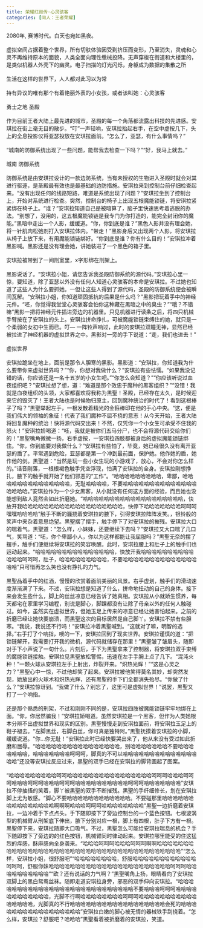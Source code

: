 ```yaml
---
title: 荣耀红颜传·心灵骇客
categories: [同人：王者荣耀]
---
```


2080年, 赛博时代。白天也宛如黑夜。<br><br>虚拟空间占据着整个世界，所有切肤体验因受到挤压而变形，乃至消失，灵魂和心灵不再维持原本的面貌，人类全面向理性缴械投降。无声穿梭在街道和大楼里的，是类似机器人外壳下的幽灵。电子扫描的灯光闪烁，身躯成为数据的集散之所<br><br>生活在这样的世界下，人人都对此习以为常<br><br>持有异议的唯有那个有着艳丽外表的小女孩，或者该叫她：心灵骇客<br><br>勇士之地 圣殿<br><br>作为目前王者大陆上最先进的城市，圣殿的每一个角落都流露出科技的先进感。安琪拉在街上毫无目的散步。“叮”一声轻响，安琪拉抬起右手，在空中虚按几下，头上的全息投影仪将亚瑟投放在安琪拉面前。“怎么了，亚瑟，有什么事情吗？”<br><br>“城南的防御系统出现了一些问题，能帮我去检查一下吗？”“好，我马上就去。”<br><br>城南 防御系统<br><br>防御系统是由安琪拉设计的一款边防系统，当有未授权的生物进入圣殿时就会对其进行驱逐，是圣殿最有效也是最基础的边防措施。安琪拉来到控制台前仔细检查起来。“没有出现任何的线路短路，难道是系统出现了问题？”安琪拉坐到了控制台上，开始对系统进行检查。突然，控制台的椅子上出现五根魔能锁链，将安琪拉紧紧绑在椅子上。“谁？”安琪拉知道自己是被暗算了，脑子里快速思考着逃脱的办法。“别想了，没用的，这五根魔能锁链是我专门为你打造的，能完全封闭你的魔能。”黑暗中走出一个人影，缓缓道。“你，你到底是谁？”黑色人影并没有理会她，将一针肌肉松弛剂打入安琪拉体内。“带走！”黑影身后又出现两个人影，将安琪拉从椅子上放下来，有用魔能锁链绑好。“你到底是谁？你有什么目的！”安琪拉冲着黑影喊。黑影还是没有理会她，讲她装进了一个黑色的箱子里。<br><br>安琪拉被带到了一间刑室里，x字形绑在刑架上。<br><br>黑影说话了。“安琪拉小姐，请您告诉我圣殿防御系统的源代码。”安琪拉心里一惊，要知道，除了亚瑟以外没有任何人知道心灵骇客的本命是安琪拉。不过她也知道了这些人为什么要抓她。一但让这些人得到了源代码，圣殿的防御系统便会被瞬间瓦解。“安琪拉小姐，你知道顽固抵抗的后果是什么吗？”黑影把玩着手中的神经元件。“呸，你觉得我堂堂心灵骇客会怕你这种藏在黑暗之中的臭虫？”“哦？不错嘛”黑影一把将神经元件插进旁边的机器里。只见机器进行读条之后，将四只机械手臂按在了安琪拉的头上。安琪拉拼命挣扎，可被魔能锁链束缚住的她，就只是一个柔弱的女初中生而已。叮— 一阵铃声响过，此时的安琪拉双瞳无神，显然已经被拉进了神经机器的虚拟世界之中。黑影对一旁的手下说道：“走，我们也进去！”<br><br>虚拟世界<br><br>安琪拉跪坐在地上，面前是那令人胆寒的黑影。黑影道：“安琪拉，你知道我为什么要带你来虚拟世界吗？”“你，你想对我做什么？”安琪拉有些怯懦。“如果我没记错的话，你应该还是一名十五岁的小女生吧。”“你怎么会知道？”“你应该听说过血夜组织吧？”安琪拉想了想，道：“难道是那个效忠于魔种的黑客组织？”“没错！我就是血夜组织的头领，大家都喜欢将我称为黒聖！圣殿，已经存在太久，是时候迎来它的毁灭了！王者大陆也是时候物归原主，回到魔种统治的时代了！看到这根棒子了吗？”黒聖举起左手，一根发散着精光的金箍棒印在他的手心中央。“这，便是我们伟大的领袖的象征！代表了我们魔种不屈不挠的意志！从今天开始，王者大陆将回复魔种的统治！快将源代码交出来！不然，仅凭你一个小女生可承受不住我的怒火！”安琪拉娇喝道：“呸，我就是被你们五马分尸，也不会将源代码交给你们的！”黒聖嘴角微微一扬，右手虚按，一安琪拉四肢都被身后的虚拟魔能锁链绑住。“你，你到底要对我做什么？”安琪拉有些怕了，毕竟，她已经很久没有离开亚瑟的盾了。平常遇到危险，亚瑟都是第一个冲到最前面，保护她。他作她的盾，她作他的剑。黒聖道：“当然是玩一些小女生玩的小游戏了，放心，不会对你怎么样的。”话音刚落，一根根褐色触手凭空浮现，怕满了安琪拉的全身。安琪拉刚想挣扎，腋下的触手就开始了他们邪恶的“工作”。“哈哈哈哈哈哈哈哈哈，卑鄙，哈哈哈哈哈哈哈哈哈哈哈哈哈哈，无耻哈哈哈哈，不要哈哈哈哈哈哈哈哈哈哈哈哈哈哈哈哈哈哈。”安琪拉作为一个少女黑客，从小就没有任何这方面的经验，而且她也没能想到敌人竟然会如此折磨她。“哈哈哈哈哈哈哈哈哈哈哈哈哈哈哈哈哈哈哈，快放开我哈哈哈哈哈哈哈哈哈哈哈哈哈哈哈哈哈哈哈，快停下哈哈哈哈哈哈哈呵呵呵嘿嘿哈哈哈哈”触手不断的骚挠着安琪拉的腋下，引得安琪拉阵阵发笑。，银铃般的笑声中夹杂着意思绝望。黒聖摆了摆手，触手停下了对安琪拉的摧残。安琪拉大口的喘着气。黒聖道：“怎么样，小妹妹，还要继续下去吗？”安琪拉又大口喘了几口气，笑骂道：“呸，你个卑鄙小人，你以为这样都能让我屈服吗？”黒聖无奈的摆了摆手，触手们便继续将安琪拉的笑容唤醒。此时，安琪拉腰上和肚子上的触手们也运动起来。“哈哈哈哈哈哈哈哈哈哈哈哈哈哈哈，快放开我哈哈哈哈哈哈哈哈哈哈哈哈哈呵呵呵，肚子，哈哈哈哈哈哈哈哈哈，不要哈哈哈哈哈哈哈哈哈哈哈哈哈哈哈哈”只可惜再怎么笑也没有挣扎的力气。<br><br>黒聖品着手中的红酒，慢慢的欣赏着面前美丽的风景。右手虚划，触手们的滑动速度渐渐满了下来。不过，安琪拉想是知道了什么，拼命地扭动的自己的身体。接下来会发生些什么，脚上的丝丝凉意已经告诉了她真相。安琪拉从小就娇生惯养，每天都宅在家里学习编程，别说是脚心，脚踝都没有让除了母亲以外的任何人触碰过。如今，虽然实在虚拟世界，但她玉足上传来的凉意已经让她害怕起来。之前的折磨已经让她快要崩溃，而黒聖这次的目标居然是自己脚丫。安琪拉不禁有些胆寒。“我说，我说还不行吗！”安琪拉冲着黒聖喊到。“这就对了嘛，明智的选择。”右手打了个响指，嗖的一下，安琪拉回到了现实世界。安琪拉谨慎的道：“把锁链解开，我需要打开我的微机，源代码就储存在那里！”黒聖皱了皱眉头，随即对手下小声说了一句什么。片刻后，手下为黒聖拿来了控制器，将安琪拉双手束缚的魔能锁链接触。安琪拉见黒聖放松警惕，迅速在左手手腕上点了几下。“混沌火种！”一颗火球从安琪拉左手上射出，炸裂开来。“炽热光辉！”“这是心灵之力？”黒聖心中一惊，不过他却笑了起来。安琪拉被他笑得莫名其妙，却突然发现，她放出的火球术和炽热光辉，还有黒聖的手下们全都消失殆尽。“你做了什么？”安琪拉惊讶到。“我做了什么？别忘了，这里可是虚拟世界！”说罢，黒聖又打了一个响指。<br><br>还是那个熟悉的刑架，不过和刚刚不同的是，安琪拉四肢被魔能锁链牢牢地绑在上面。“你，你居然骗我！”安琪拉娇喝道。虽然安琪拉是一个黑客，但作为人类她根本分辨不出虚拟世界和现实的区别。黒聖慢慢走到安琪拉面前，将安琪拉玉足上的鞋子褪去。“左脚黑丝，右脚白丝，你可真是独特阿。”黒聖抚摸着安琪拉的小脚，缓缓说道。“你…你无耻！”安琪拉此时已经快要哭出来了，他从来没有受过如此折磨和屈辱。“哈哈哈哈哈哈哈哈哈哈哈哈哈哈哈哈，别哈哈哈哈哈哈哈不要哈哈哈哈哈哈哈，哈哈哈哈哈哈哈呵呵呵，脚真的不可以哈哈哈哈哈哈哈哈哈哈哈哈哈哈哈哈”还没等安琪拉反应过来，黒聖的双手已经在安琪拉的脚背画起了图案。<br><br>“哈哈哈哈哈哈哈哈哈呵呵哈哈哈哈哈哈哈哈哈哈哈哈哈哈哈哈呵呵呵哈哈哈呵呵呵哈哈哈呵呵呵哈哈哈呵呵呵哈哈哈哈哈哈哈哈哈哈呵呵呵哈哈哈哈哈哈哈”安琪拉不停抽搐的笑着，脚丫被黒聖的双手不断摧残。黒聖的手纤细修长，划在安琪拉脚上尤为敏感。“脚心不要哈哈哈哈哈哈哈哈哈哈哈哈。不要碰那里哈哈哈哈哈哈哈哈哈哈哈哈哈哈哈啊啊啊哈哈哈呵呵呵哈哈哈哈哈哈哈哈”黒聖一边折磨着安琪拉，一边冲着手下点点头。手下随即按下了旁边控制台的一个蓝色按钮。七根漩涡型的机械臂从刑架底下伸出，腋下分别对应一根，脚上有四根，肚子下方有一根。黒聖停下来，安琪拉随即大口吸气。不过，黒聖怎么可能给安琪拉喘息的机会？手下随即按下了旁边的的红色按钮，机械臂同时律动起来。安琪拉哪里能受的住这猛烈的痒感，酥麻感向全身袭来。“哈哈哈呵呵呵哈哈哈呵呵呵啊啊哈哈哈哈哈哈哈哈哈哈哈哈哈哈哈哈哈哈哈哈哈哈哈哈哈哈哈哈哈哈哈哈哈哈哈哈哈哈哈哈”“怎么样，安琪拉小姐，很舒服吧”“哈哈哈哈哈哈哈哈，舒服哈哈哈哈哈哈哈哈哈哈哈哈呵呵呵，舒服你妹哈哈哈哈哈哈哈哈哈哈哈哈哈哈哈哈哈哈哈哈哈哈哈呵呵呵哈哈哈哈哈哈哈哈哈哈”“欧？还有说话的力气啊？”黒聖嘴角上扬，眼睛看向了安琪拉双脚上的黑白鸳鸯丝袜。随即走道安琪拉身旁，邪恶的双手伸向安琪拉。“哈哈哈哈哈哈哈哈哈哈哈哈哈哈哈哈哈哈哈哈哈哈哈哈哈哈哈不要哈哈哈呵呵呵哈哈哈哈哈哈哈哈哈哈哈哈，光脚不行啊哈哈哈哈哈哈哈哈呵呵呵哈哈哈哈哈哈哈哈哈哈哈哈哈哈哈哈，光脚真的不行哈哈哈哈哈哈哈哈哈哈哈哈哈哈哈哈哈哈会死的哈哈哈哈哈哈哈哈哈哈哈哈哈哈哈哈哈”安琪拉白嫩的脚心被无情的器械铁手刮挠着。“怎么样，安琪拉？舒服吧？哈哈哈”黒聖看着被折磨着的安琪拉，笑道。